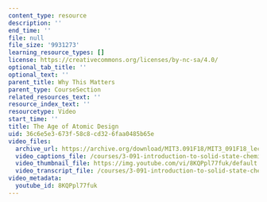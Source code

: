 ```yaml
---
content_type: resource
description: ''
end_time: ''
file: null
file_size: '9931273'
learning_resource_types: []
license: https://creativecommons.org/licenses/by-nc-sa/4.0/
optional_tab_title: ''
optional_text: ''
parent_title: Why This Matters
parent_type: CourseSection
related_resources_text: ''
resource_index_text: ''
resourcetype: Video
start_time: ''
title: The Age of Atomic Design
uid: 36c6e5e3-673f-58c8-cd32-6faa0485b65e
video_files:
  archive_url: https://archive.org/download/MIT3.091F18/MIT3_091F18_lec01_wtm_300k.mp4
  video_captions_file: /courses/3-091-introduction-to-solid-state-chemistry-fall-2018/8KQPpl77fuk_captions.webvtt
  video_thumbnail_file: https://img.youtube.com/vi/8KQPpl77fuk/default.jpg
  video_transcript_file: /courses/3-091-introduction-to-solid-state-chemistry-fall-2018/8KQPpl77fuk_transcript.pdf
video_metadata:
  youtube_id: 8KQPpl77fuk
---
```

